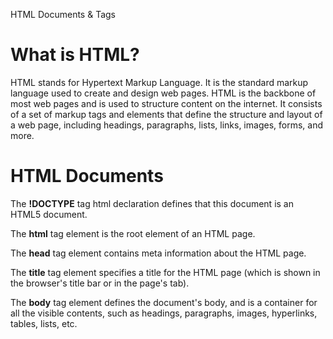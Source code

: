HTML Documents & Tags

<h1>What is HTML?</h1>
    <p>HTML stands for Hypertext Markup Language. It is the standard markup language used to create and design web pages. HTML is the backbone of most web pages and is used to structure content on the internet. It consists of a set of markup tags and elements that define the structure and layout of a web page, including headings, paragraphs, lists, links, images, forms, and more.</p>
 
 <h1>HTML Documents</h1>
 <p>The <b>!DOCTYPE</b> tag html declaration defines that this document is an HTML5 document.</p>
    <p>The <b>html</b> tag element is the root element of an HTML page.</p>
    <p>The <b>head</b> tag element contains meta information about the HTML page.</p> 
    <p>The <b>title</b> tag element specifies a title for the HTML page (which is shown in the browser's title bar or in the page's tab).</p>
    <p>The <b>body</b> tag element defines the document's body, and is a container for all the visible contents, such as headings, paragraphs, images, hyperlinks, tables, lists, etc.</p>